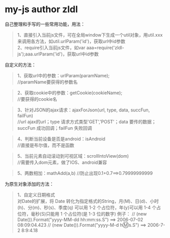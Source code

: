 # my-js author zldl

自己整理和手写的一些常用功能，用法：
>1、直接引入当前js文件，可在全局window下生成一个util对象，用util.xxx来调用各方法，如util.urlParam('id')，获取url中id参数  
>2、require引入当前js文件，如var aaa=require('zldl-js');aaa.urlParam('id')，获取url中id参数

自定义的方法：

>1、获取url中的参数：urlParam(paramName);  
//paramName要获得的参数名

>2、获取cookie中的参数：getCookie(cookieName);  
//要获得的cookie名

>3、针对JSON的ajax请求：ajaxForJson(url, type, data, succFun, failFun)  
//url ajax的url；type 请求方式类型'GET','POST'；data 要传的数据；succFun 成功回调；failFun 失败回调

>4、判断当前设备是否是android：isAndroid  
//直接是布尔值，而不是函数

>5、当前元素自动滚动到可视区域：scrollIntoView(dom)  
//需要传入dom元素，做了IOS、android兼容

>5、两数相加：mathAdd(a,b)
//防止出现0.1+0.7==>0.79999999999

为原生对象添加的方法：

>1、自定义日期格式  
对Date的扩展，将 Date 转化为指定格式的String，月(M)、日(d)、小时(h)、分(m)、秒(s)、季度(q) 可以用 1-2 个占位符，年(y)可以用 1-4 个占位符，毫秒(S)只能用 1 个占位符(是 1-3 位的数字)
例子：
// (new Date()).Format("yyyy-MM-dd hh:mm:ss.S") ==> 2006-07-02 08:09:04.423
// (new Date()).Format("yyyy-M-d h:m:s.S")      ==> 2006-7-2 8:9:4.18
